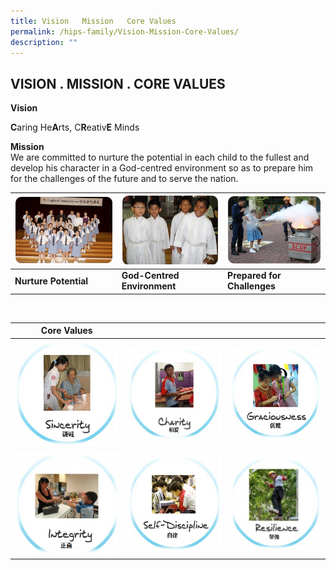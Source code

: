 ```yaml
---
title: Vision   Mission   Core Values
permalink: /hips-family/Vision-Mission-Core-Values/
description: ""
---
```


## VISION . MISSION . CORE VALUES


**Vision**  
  

**C**aring He**A**rts, C**R**eativ**E** Minds

  
**Mission**  
We are committed to nurture the potential in each child to the fullest and develop his character in a God-centred environment so as to prepare him for the challenges of the future and to serve the nation.
<br>


| ![](/images/Nurture%20Potential.jpeg) | ![](/images/God-Centred%20Environment.jpeg)| ![](/images/Prepared%20for%20Challenges.jpeg) |
| -------- | -------- | -------- |
| **Nurture Potential**    | **God-Centred Environment**   | **Prepared for Challenges**     |

<br>


|  **Core Values** | |  |
| -------- | -------- | -------- |
|    ![](/images/Sincerity.jpg)  |  ![](/images/Charity.jpg)    | ![](/images/Graciousness.jpg)     |
|    ![](/images/Integrity.jpg)  | ![](/images/Self-Discipline.jpg)     |   ![](/images/Resilience.jpg)   |